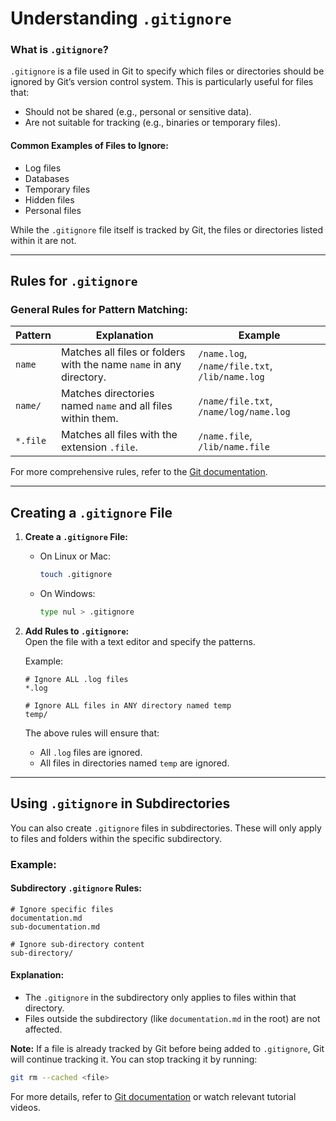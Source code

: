 # Understanding `.gitignore`

### What is `.gitignore`?  
`.gitignore` is a file used in Git to specify which files or directories should be ignored by Git’s version control system. This is particularly useful for files that:  
- Should not be shared (e.g., personal or sensitive data).  
- Are not suitable for tracking (e.g., binaries or temporary files).  

#### Common Examples of Files to Ignore:
- Log files  
- Databases  
- Temporary files  
- Hidden files  
- Personal files  

While the `.gitignore` file itself is tracked by Git, the files or directories listed within it are not.

---

## Rules for `.gitignore`

### General Rules for Pattern Matching:

| **Pattern**    | **Explanation**                                                   | **Example**                                |
|-----------------|-------------------------------------------------------------------|--------------------------------------------|
| `name`         | Matches all files or folders with the name `name` in any directory. | `/name.log`, `/name/file.txt`, `/lib/name.log` |
| `name/`        | Matches directories named `name` and all files within them.        | `/name/file.txt`, `/name/log/name.log`     |
| `*.file`       | Matches all files with the extension `.file`.                      | `/name.file`, `/lib/name.file`            |

For more comprehensive rules, refer to the [Git documentation](https://git-scm.com/docs/gitignore).

---

## Creating a `.gitignore` File  

1. **Create a `.gitignore` File:**  
   - On Linux or Mac:  
     ```bash
     touch .gitignore
     ```  
   - On Windows:  
     ```bash
     type nul > .gitignore
     ```

2. **Add Rules to `.gitignore`:**  
   Open the file with a text editor and specify the patterns.  

   Example:  
   ```gitignore
   # Ignore ALL .log files
   *.log

   # Ignore ALL files in ANY directory named temp
   temp/
   ```  
   The above rules will ensure that:  
   - All `.log` files are ignored.  
   - All files in directories named `temp` are ignored.

---

## Using `.gitignore` in Subdirectories  

You can also create `.gitignore` files in subdirectories. These will only apply to files and folders within the specific subdirectory.  

### Example:
#### Subdirectory `.gitignore` Rules:
```gitignore
# Ignore specific files
documentation.md
sub-documentation.md

# Ignore sub-directory content
sub-directory/
```

#### Explanation:
- The `.gitignore` in the subdirectory only applies to files within that directory.  
- Files outside the subdirectory (like `documentation.md` in the root) are not affected.

**Note:** If a file is already tracked by Git before being added to `.gitignore`, Git will continue tracking it. You can stop tracking it by running:  
```bash
git rm --cached <file>
```

For more details, refer to [Git documentation](https://git-scm.com/docs/gitignore) or watch relevant tutorial videos.
